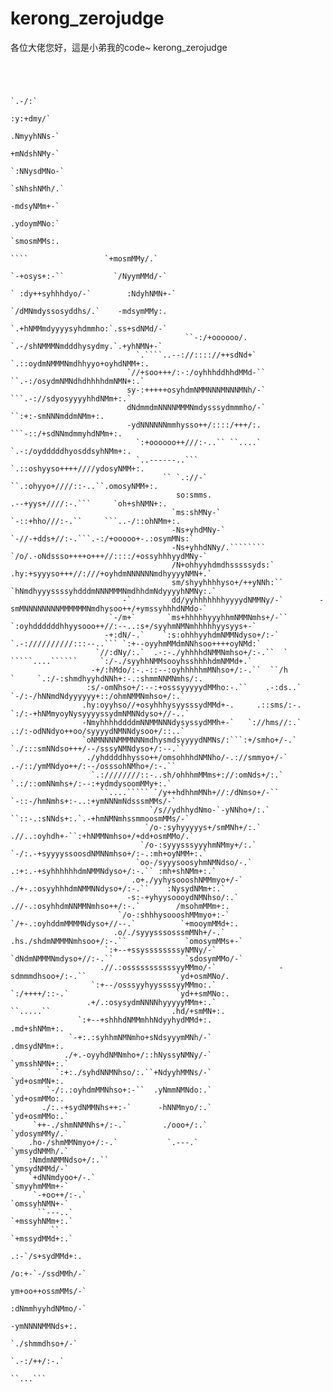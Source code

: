 # kerong_zerojudge
各位大佬您好，這是小弟我的code~
kerong_zerojudge




```

                                                                                                                                  
                                                                                                                                  
                                                                                                `.-/:`                           
                                                                                                :y:+dmy/`                        
                                                                                               .NmyyhNNs-`                      
                                                                                                +mNdshNMy-`                     
                                                                                                `:NNysdMNo-`                    
                                                                                                 `sNhshNMh/.`                   
                                                                                                  -mdsyNMm+-`                   
                                                                                                  .ydoymMNo:`                   
                                                                                                  `smosmMMs:.                   
                                                                             ````                 `+mosmMMy/.`                  
                                                                           `-+osys+:-``           `/NyymMMd/-`                  
                                                                         ` :dy++syhhhdyo/-`        :NdyhNMN+-`                  
                                                                           `/dMNmdyssosyddhs/.`    -mdsymMMy:.                  
                                                                            `.+hNMMmdyyyysyhdmmho:`.ss+sdNMd/-`                 
                                       ``-:/+oooooo/.                        `.-/shNMMMNmdddhysydmy.`.+yhNMN+-`                 
                            `.````..--://:::://++sdNd+`                         `.::oydmNMMMNmdhhyyo+oyhdNMM+:.                 
                          `//+soo+++/:-:/oyhhhddhhdMMd-``                         ``.-:/osydmNMNdhdhhhhdmNMN+:.`                
                          sy-:+++++osyhdmNMMNNNMNNNMNh/-`                            ```.-://sdyosyyyyhhdNMm+:.`                
                          dNdmmdmNNNNMMMNmdysssydmmmho/-`                                 ``:+:-smNNNmddmNMm+:.                 
                          -ydNNNNNNmmhysso++/::::/+++/:.                              ```-::/+sdNNmdmmyhdNMm+:.                 
                            `:+oooooo++///:-..`` ``....`                             `.-:/oydddddhyosddsyhNMm+:.                 
                            `..------..```                                       `.::oshyyso++++////ydosyNMM+:.                 
                                  `` `.://-`                                  ``.:ohyyo+////::-..``.omosyNMM+:.                 
                                     so:smms.                               .--+yys+////:-.```     `oh+shNMN+:.                 
                                    `ms:shMNy-`                          `-::+hho///:-.``     ```..-/::ohNMm+:.                 
                                    -Ns+yhdMNy-`                      `-//-+dds+//:-.```.-:/+ooooo+-.:osymMNs:`                 
                                    -Ns+yhhdNNy/.````````           `/o/.-oNdssso++++o+++//::::/+ossyhhhyydMNy-`                
                                    /N+ohhyyhdmdhsssssyds:`         .hy:+syyyso+++//:///+oyhdmNNNNNNmdhyyyyNMN+.`               
                                    sm/shyyhhhhyso+/++yNNh:``       `hNmdhyyyssssyhdddmNNNMMMNmdhhdmNdyyyyhNMNy:.`              
                         -`         dd/yyhhhhhhhyyyydNMMNy/-`        -smMNNNNNNNNMMMMMMNmdhysoo++/+ymssyhhhdNMdo-`              
                      `-/m+`       `ms+hhhhhyyyhhmNMMNmhs+/-``        `:oyhddddddhhyysooo++//:--..:s+/syyhmNMNmhhhhhyysyys+-`   
                     -+:dN/-.`    `:s:ohhhyyhdmNMMNdyso+/:-`           `.-://////////:::--..``` `:+--oyyhmMMdmNNhsoo++++oyNMd:` 
                   `//:dNy/:.`  .-:-./yhhhhdNMMNmhso+/:-.``  `            `````....``````     `:/-./syyhhNMMsooyhsshhhhdmNMMd+.`
                  -+/:hMdo/:-.-::--:oyhhhhhmMNhso+/:-.``  ``/h                       `     `.:/-:shmdhyyhdNNh+:-.:shmmNNMNmhs/:.
                 :s/-omNhso+/:--:+osssyyyyydMMho:-.``    .-:ds..`                        `-/:-/hNNmdNdyyyyyy+::/ohmNMMNmhso+/:.`
                .hy:oyyhso//+osyhhhysyysssydMMd+-.     .::sms/:-.                      `:/:-+hNMmyoyNysyyyyssydmNMNNdyso+//-..` 
                -NmyhhhhddddmNNMMNNNdysyssydMMh+-`   `://hms//:.`                    .:/:-odNNdyo++oo/syyyydNMNNdysoo+/::..`    
                `oNMNNNNMMMNNNmdhysmdsyyyydNMNs/:```:+/smho+/-.`                   `./:::smNNdso+++/--/sssyNMNdyso+/:--.``       
                 ./yhddddhhysso++/omsohhhdNMNho/-.://smmyo+/-`                  .-/::/ymMNdyo++/:--/osssohNMho+/:-.``           
                  `.:////////::-..sh/ohhhmMMms+://:omNds+/:.`                `.:/::omNNmhs+/:--:+ydmdysoomMMy+:.`               
                    ``....````` `/y++hdhhmMNh+//:/dNmso+/-``               `-::-/hmNmhs+:-..:+ymNNNmNdsssmMMs/-`                
                               `/s//ydhhydNmo-`-yNNho+/:.`              ``::-.:sNNds+:.`.-+hmNMNmhssmmoosmMMs/-`                
                              `/o-:syhyyyyys+/smMNh+/:.`               .//..:oyhdh+-``:+hNMMNmhso+/+dd+osmMMo/.`                
                             `/o-:syyysssyyyhmNMmy+/:.`             `-/:.-+syyyyssoosdNMNNmhso+/:-.:mh+oyNMM+:.`                
                            `oo-/syyysoosyhmNMNdso/-.`            .:+:.-+syhhhhhhdmNMMNdyso+/:-.`` :mh+shNMm+:.`                
                           .o+./yyhysoooshNMMmyo+/-`            ./+-.:osyyhhhdmNMMNNdyso+/:-.``    :NysydNMm+:.`                
                          -s:-+yhyysoooydNMNhso/:.`           .//-.:osyhhdmNNMMNmhso++/:-.`        /msohmMMm+:.                 
                        `/o-:shhhysoooshMMmyo+:-`           `/+-.:oyhddmMMMMNdyso+//--.`          `+mooymMMd+:.                 
                       .o/./syyysssosssmMNh+/-.`           .hs./shdmNMMMNmhsoo+/:-.``             `omosymMMs+-`                 
                     `:+--+ssyssssssssyNMNy/-`             `dNdmNMMMNmdyso+//:-.``                `sdosymMMo/-`                 
                    .//.:osssssssssssyyMMmo/-`              -sdmmmdhsoo+/:-.``                    `yd+osmMNo/.                  
                  `:+--/osssyyhyyssssyyMMmo:.`               `:/++++/::-.`                        `yd++smMNo:.                  
                 .+/.:osysydmNNNNhyyyyyMMm+:.`                ``.....``                           .hd/+smMN+:.                  
               `:+--+shhhdNMMmhhNdyyhydMMd+:.                                                     .md+shNMm+:.                  
             `-+:.:syhhmNMNmho+sNdsyyymMNh/-`                                                     .dmsydNMm+:.                  
            ./+.-oyyhdNMNmho+/::hNyssyNMNy/-`                                                     `ymsshNMN+:.`                 
      `   `:+:./syhdNNMNhso/:.``+NdyyhMMNs/-`                                                     `yd+osmMN+:.                  
        `-/:.:oyhdmMMNhso+:-``  .yNmmNMNdo:.`                                                     `yd+osmMMo:.                  
       ./:.-+sydNMMNhs++:-`      -hNNMmyo/:.`                                                     `yd+osmMMo:.`                 
     `++-./shmNNMNhs+/:-.`        ./ooo+/:.`                                                      `ydosymMMy/.`                 
    .ho-/shmMMNmyo+/:-.`           `.---.`                                                        `ymsydNMMh/.`                 
    :NmdmNMMNdso+/:.``                                                                            `ymsydNMMd/-`                 
    `+dNNmdyoo+/-.`                                                                               `smyyhmMMm+-`                 
     `-+oo++/:-.`                                                                                 `omssyhNMN+-`                 
      ``---..`                                                                                    `+mssyhNMm+:.`                
         ``                                                                                       `+mssydMMd+:.`                
                                                                                               .:-`/s+sydMMd+:.                 
                                                                                              /o:+-`-/ssdMMh/-`                 
                                                                                              ym+oo++ossmMMs/-`                 
                                                                                              :dNmmhyyhdNMmo/-`                 
                                                                                               -ymNNNNMMNds+:.                  
                                                                                               `./shmmdhso+/-`                  
                                                                                                 `.-:/++/:-.`                   
                                                                                                   ``...```                     
                                                                                                                               
```
